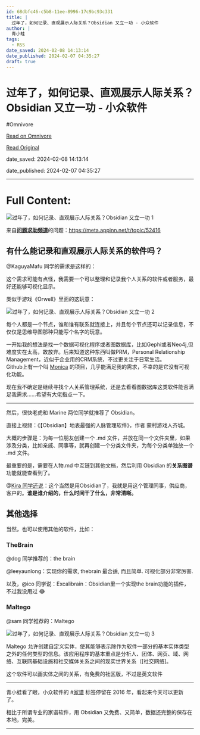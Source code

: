 ```yaml
---
id: 68dbfc46-c5b8-11ee-8996-17c9bc93c331
title: |
  过年了，如何记录、直观展示人际关系？Obsidian 又立一功 - 小众软件
author: |
  青小蛙
tags:
  - RSS
date_saved: 2024-02-08 14:13:14
date_published: 2024-02-07 04:35:27
draft: true
---
```


# 过年了，如何记录、直观展示人际关系？Obsidian 又立一功 - 小众软件
#Omnivore

[Read on Omnivore](https://omnivore.app/me/obsidian-18d83a4cb68)

[Read Original](https://www.appinn.com/obsidian-personal-manage/)

date_saved: 2024-02-08 14:13:14

date_published: 2024-02-07 04:35:27

--- 

# Full Content: 

![过年了，如何记录、直观展示人际关系？Obsidian 又立一功 1](https://proxy-prod.omnivore-image-cache.app/1608x700,sMjYMLlKqfYP3dCZLtYbxpIdruPEyDbVQjHng6nWR1qU/https://www.appinn.com/wp-content/uploads/2024/02/faq.jpg "过年了，如何记录、直观展示人际关系？Obsidian 又立一功 1")

来自[**问题求助频道**](https://meta.appinn.net/c/wen-ti-qiu-zhu/7)的问题：<https://meta.appinn.net/t/topic/52416>

## 有什么能记录和直观展示人际关系的软件吗？

@KaguyaMafu 同学的需求是这样的：

这个需求可能有点怪，我需要一个可以整理和记录我个人关系的软件或者服务，最好还能够可视化显示。

类似于游戏《Orwell》里面的这玩意：

![过年了，如何记录、直观展示人际关系？Obsidian 又立一功 2](https://proxy-prod.omnivore-image-cache.app/629x447,sMl56_S_4nmZ9tzSbT5wJG5PTZRxsp4Vl589r2OnPfbY/https://h.appinn.net/file/a27b0e042e74c3c6f0647.png "过年了，如何记录、直观展示人际关系？Obsidian 又立一功 2")

每个人都是一个节点，谁和谁有联系就连接上，并且每个节点还可以记录信息，不仅仅是思维导图那种只能写个名字的玩意。

一开始我的想法是找一个数据可视化程序或者图数据库，比如Gephi或者Neo4j,但难度实在太高，故放弃。后来知道这种东西叫做PRM，Personal Relationship Management，近似于企业用的CRM系统，不过更关注于日常生活。  
Github上有一个叫 [Monica](https://github.com/monicahq/monica) 的项目，几乎能满足我的需求，不幸的是它没有可视化功能。

现在我不确定是继续寻找个人关系管理系统，还是去看看图数据库这类软件能否满足我需求……希望有大佬指点一下。

---

然后，很快老虎和 Marine 两位同学就推荐了 Obsidian。

直接上视频：《【Obsidian】地表最强的人脉管理软件》，作者 蒙村游戏人齐城。

大概的步骤是：为每一位朋友创建一个 .md 文件，并放在同一个文件夹里，如果涉及分类，比如亲戚、同事等，就再创建一个分类文件夹，为每个分类单独放一个 .md 文件。

最重要的是，需要在人物.md 中互链到其他文档，然后利用 Obsidian 的**关系图谱**功能就能查看到了。

@[Kira 同学还说](https://meta.appinn.net/t/topic/52416/7?u=qingwa)：这个当然是用Obsidian了，我就是用这个管理同事，供应商，客户的。**谁是谁介绍的，什么时间干了什么，非常清晰。**

## 其他选择

当然，也可以使用其他的软件，比如：

### TheBrain

@dog 同学推荐的：the brain

@leeyaunlong：实现你的需求, thebrain 最合适, 而且简单. 可视化部分非常厉害.

以及，@ico 同学说：Excalibrain：Obsidian里一个实现the brain功能的插件，不过我没用过 😂

### Maltego

@sam 同学推荐的：Maltego

![过年了，如何记录、直观展示人际关系？Obsidian 又立一功 3](https://proxy-prod.omnivore-image-cache.app/0x0,sgOYm3m1bkK9znqXDNDjjiSJGCoGRAdTAm5KphvA5hCw/https://meta-cdn1.appinn.com/uploads/default/original/3X/2/c/2caca08142fc8ded587fb56d679f72ae77504c05.webp "过年了，如何记录、直观展示人际关系？Obsidian 又立一功 3")

Maltego 允许创建自定义实体，使其能够表示除作为软件一部分的基本实体类型之外的任何类型的信息。该应用程序的基本重点是分析人、团体、网页、域、网络、互联网基础设施和社交媒体关系之间的现实世界关系（\[社交网络\]。

这个软件可以画实体之间的关系，有免费的社区版，不过是英文软件

---

青小蛙看了眼，小众软件的 #[家谱](https://www.appinn.com/tag/%E5%AE%B6%E8%B0%B1/) 标签停留在 2016 年，看起来今天可以更新了。

相比于所谓专业的家谱软件，用 Obsidian 又免费、又简单，数据还完整的保存在本地，完美。

---


